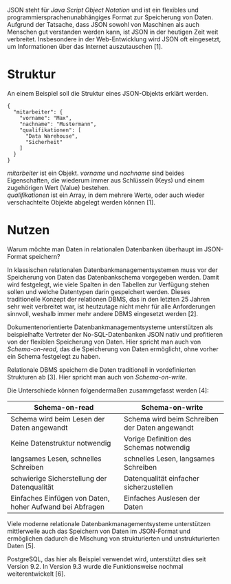 JSON steht für *Java Script Object Notation* und ist ein flexibles und programmiersprachenunabhängiges Format zur Speicherung von Daten. Aufgrund der Tatsache, dass JSON sowohl von Maschinen als auch Menschen gut verstanden werden kann, ist JSON in der heutigen Zeit weit verbreitet. Insbesondere in der Web-Entwicklung wird JSON oft eingesetzt, um Informationen über das Internet auszutauschen [1].

# Struktur
An einem Beispiel soll die Struktur eines JSON-Objekts erklärt werden.
```
{
  "mitarbeiter": {
    "vorname": "Max",
    "nachname": "Mustermann",
    "qualifikationen": [
      "Data Warehouse",
      "Sicherheit"
    ]
  }
}
```
*mitarbeiter* ist ein Objekt. *vorname* und *nachname* sind beides Eigenschaften, die wiederum immer aus Schlüsseln (Keys) und einem zugehörigen  Wert (Value) bestehen. <br>
*qualifikationen* ist ein Array, in dem mehrere Werte, oder auch wieder verschachtelte Objekte abgelegt werden können [1].

  
# Nutzen
Warum möchte man Daten in relationalen Datenbanken überhaupt im JSON-Format speichern?

In klassischen relationalen Datenbankmanagementsystemen muss vor der Speicherung von Daten das Datenbankschema vorgegeben werden. Damit wird festgelegt, wie viele Spalten in den Tabellen zur Verfügung stehen sollen und welche Datentypen darin gespeichert werden.
Dieses traditionelle Konzept der relationen DBMS, das in den letzten 25 Jahren sehr weit verbreitet war, ist heutzutage nicht mehr für alle Anforderungen sinnvoll, weshalb immer mehr andere DBMS eingesetzt werden [2].

Dokumentenorientierte Datenbankmanagementsysteme unterstützen als beispielhafte Vertreter der No-SQL-Datenbanken JSON nativ und profitieren von der flexiblen Speicherung von Daten. Hier spricht man auch von *Schema-on-read*, das die Speicherung von Daten ermöglicht, ohne vorher ein Schema festgelegt zu haben. 

Relationale DBMS speichern die Daten traditionell in vordefinierten Strukturen ab [3]. Hier spricht man auch von *Schema-on-write*.

Die Unterschiede können folgendermaßen zusammgefasst werden [4]:

| Schema-on-read                                           | Schema-on-write                                |
| -------------------------------------------------------- | ---------------------------------------------- |
| Schema wird beim Lesen der Daten angewandt               | Schema wird beim Schreiben der Daten angewandt |
| Keine Datenstruktur notwendig                            | Vorige Definition des Schemas notwendig        |
| langsames Lesen, schnelles Schreiben                     | schnelles Lesen, langsames Schreiben           |
| schwierige Sicherstellung der Datenqualität              | Datenqualität einfacher sicherzustellen        |
| Einfaches Einfügen von Daten, hoher Aufwand bei Abfragen | Einfaches Auslesen der Daten                   |


Viele moderne relationale Datenbankmanagementsysteme unterstützen mittlerweile auch das Speichern von Daten im JSON-Format und ermöglichen dadurch die Mischung von strukturierten und unstrukturierten Daten [5].

PostgreSQL, das hier als Beispiel verwendet wird, unterstützt dies seit Version 9.2. In Version 9.3 wurde die Funktionsweise nochmal weiterentwickelt [6].